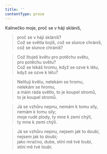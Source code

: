 ```yaml
---
title: ''
contentType: prose
---
```


Kalinečko moje, proč se v háji skláníš,

> proč se v háji skláníš?  
> Což se světla bojíš, což se slunce chráníš,  
> což se slunce chráníš?

> Což lituješ květu pro potěchu světu,  
> pro potěchu světu?  
> Což se lekáš hromu, když se ozve k létu,  
> když se ozve k létu?

> Nelituji květu, nelekám se hromu,  
> nelekám se hromu,  
> a mám ráda světlo, to je koupel stromů,  
> to je koupel stromů.

> Já se vzhůru nepnu, nemám k tomu síly,  
> nemám k tomu síly;  
> moje rudé plody, ty mne k zemí chýlí,  
> ty mne k zemi chýlí.

> Já se vzhůru nepnu, nejsem jak to doubí,  
> nejsem jak to doubí;  
> jako mračno, dube, stíní mě tvé loubí,  
> stíní mě tvé loubí.
